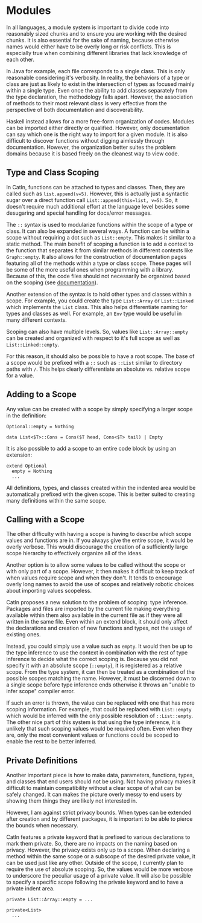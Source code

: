 # Modules

In all languages, a module system is important to divide code into reasonably sized chunks and to ensure you are working with the desired chunks. It is also essential for the sake of naming, because otherwise names would either have to be overly long or risk conflicts. This is especially true when combining different libraries that lack knowledge of each other.

In Java for example, each file corresponds to a single class. This is only reasonable considering it's verbosity. In reality, the behaviors of a type or class are just as likely to exist in the intersection of types as focused mainly within a single type. Even once the ability to add classes separately from the type declaration, the methodology falls apart. However, the association of methods to their most relevant class is very effective from the perspective of both documentation and discoverability.

Haskell instead allows for a more free-form organization of codes. Modules can be imported either directly or qualified. However, only documentation can say which one is the right way to import for a given module. It is also difficult to discover functions without digging aimlessly through documentation. However, the organization better suites the problem domains because it is based freely on the cleanest way to view code.

## Type and Class Scoping

In Catln, functions can be attached to types and classes. Then, they are called such as `list.append(v=5)`. However, this is actually just a syntactic sugar over a direct function call `List::append(this=list, v=5)`. So, it doesn't require much additional effort at the language level besides some desugaring and special handling for docs/error messages. 

The `::` syntax is used to modularize functions within the scope of a type or class. It can also be expanded in several ways. A function can be within a scope without requiring a dot such as `List::empty`. This makes it similar to a static method. The main benefit of scoping a function is to add a context to the function that separates it from similar methods in different contexts like `Graph::empty`. It also allows for the construction of documentation pages featuring all of the methods within a type or class scope. These pages will be some of the more useful ones when programming with a library. Because of this, the code files should not necessarily be organized based on the scoping (see [documentation](documentation.md)).

Another extension of the syntax is to hold other types and classes within a scope. For example, you could create the type `List::Array` or `List::Linked` which implements the `List` class. This also helps differentiate naming for types and classes as well. For example, an `Env` type would be useful in many different contexts.

Scoping can also have multiple levels. So, values like `List::Array::empty` can be created and organized with respect to it's full scope as well as `List::Linked::empty`.

For this reason, it should also be possible to have a root scope. The base of a scope would be prefixed with a `::` such as `::List` similar to directory paths with `/`. This helps clearly differentiate an absolute vs. relative scope for a value.

## Adding to a Scope

Any value can be created with a scope by simply specifying a larger scope in the definition:
```
Optional::empty = Nothing

data List<$T>::Cons = Cons($T head, Cons<$T> tail) | Empty
```

It is also possible to add a scope to an entire code block by using an extension:
```
extend Optional
  empty = Nothing
  ...
```

All definitions, types, and classes created within the indented area would be automatically prefixed with the given scope. This is better suited to creating many definitions within the same scope.

## Calling with a Scope

The other difficulty with having a scope is having to describe which scope values and functions are in. If you always give the entire scope, it would be overly verbose. This would discourage the creation of a sufficiently large scope hierarchy to effectively organize all of the ideas.

Another option is to allow some values to be called without the scope or with only part of a scope. However, it then makes it difficult to keep track of when values require scope and when they don't. It tends to encourage overly long names to avoid the use of scopes and relatively robotic choices about importing values scopeless.

Catln proposes a new solution to the problem of scoping: type inference. Packages and files are imported by the current file making everything available within them also available in the current file as if they were all written in the same file. Even within an extend block, it should only affect the declarations and creation of new functions and types, not the usage of existing ones.

Instead, you could simply use a value such as `empty`. It would then be up to the type inference to use the context in combination with the rest of type inference to decide what the correct scoping is. Because you did not specify it with an absolute scope (`::empty`), it is registered as a relative scope. From the type system, it can then be treated as a combination of the possible scopes matching the name. However, it must be discerned down to a single scope before type inference ends otherwise it throws an "unable to infer scope" compiler error.

If such an error is thrown, the value can be replaced with one that has more scoping information. For example, that could be replaced with `List::empty` which would be inferred with the only possible resolution of `::List::empty`. The other nice part of this system is that using the type inference, it is unlikely that such scoping values would be required often. Even when they are, only the most convenient values or functions could be scoped to enable the rest to be better inferred.

## Private Definitions

Another important piece is how to make data, parameters, functions, types, and classes that end users should not be using. Not having privacy makes it difficult to maintain compatibility without a clear scope of what can be safely changed. It can makes the picture overly messy to end users by showing them things they are likely not interested in.

However, I am against strict privacy bounds. When types can be extended after creation and by different packages, it is important to be able to pierce the bounds when necessary.

Catln features a private keyword that is prefixed to various declarations to mark them private. So, there are no impacts on the naming based on privacy. However, the privacy exists only up to a scope. When declaring a method within the same scope or a subscope of the desired private value, it can be used just like any other. Outside of the scope, I currently plan to require the use of absolute scoping. So, the values would be more verbose to underscore the peculiar usage of a private value. It will also be possible to specify a specific scope following the private keyword and to have a private indent area.

```
private List::Array::empty = ...

private<List>
  ...
```
